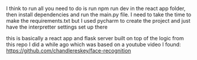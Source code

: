 I think to run all you need to do is run npm run dev in the react app folder, then install dependencies and run the main.py file. 
I need to take the time to make the requirements.txt but I used pycharm to create the project and just have the interpretter settings set up there

this is basically a react app and flask server built on top of the logic from this repo I did a while ago which was based on a youtube video I found: 
https://github.com/chandlereskey/face-recognition
